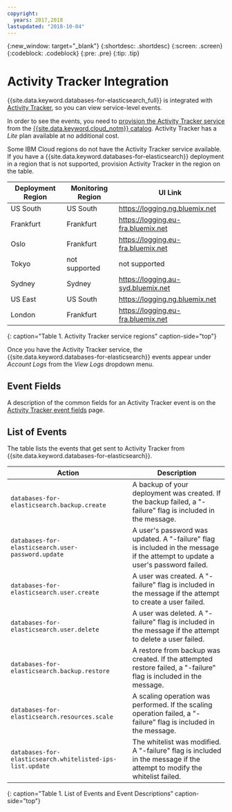 ```yaml
---
copyright:
  years: 2017,2018
lastupdated: "2018-10-04"
---
```


{:new_window: target="_blank"}
{:shortdesc: .shortdesc}
{:screen: .screen}
{:codeblock: .codeblock}
{:pre: .pre}
{:tip: .tip}

# Activity Tracker Integration

{{site.data.keyword.databases-for-elasticsearch_full}} is integrated with  [Activity Tracker](https://{DomainName}/docs/services/cloud-activity-tracker/activity_tracker_ov.html#activity_tracker_ov), so you can view service-level events.

In order to see the events, you need to [provision the Activity Tracker service](https://{DomainName}/docs/services/cloud-activity-tracker/how-to/provision.html#provision) from the [{{site.data.keyword.cloud_notm}}  catalog](https://{DomainName}/catalog/services/activity-tracker). Activity Tracker has a _Lite_ plan available at no additional cost.

Some IBM Cloud regions do not have the Activity Tracker service available. If you have a {{site.data.keyword.databases-for-elasticsearch}} deployment in a region that is not supported, provision Activity Tracker in the region on the table.

Deployment Region|Monitoring Region|UI Link
----------|-----------|-----------
US South | US South | https://logging.ng.bluemix.net
Frankfurt | Frankfurt | https://logging.eu-fra.bluemix.net
Oslo | Frankfurt | https://logging.eu-fra.bluemix.net
Tokyo | not supported | not supported
Sydney | Sydney | https://logging.au-syd.bluemix.net
US East | US South | https://logging.ng.bluemix.net
London | Frankfurt | https://logging.eu-fra.bluemix.net

{: caption="Table 1. Activity Tracker service regions" caption-side="top"}

Once you have the Activity Tracker service, the {{site.data.keyword.databases-for-elasticsearch}} events appear under _Account Logs_ from the _View Logs_ dropdown menu. 

## Event Fields
A description of the common fields for an Activity Tracker event is on the [Activity Tracker event fields](https://{DomainName}/docs/services/cloud-activity-tracker/at_event.html#at_event) page.

## List of Events

The table lists the events that get sent to Activity Tracker from {{site.data.keyword.databases-for-elasticsearch}}.

Action|Description
-------|-------
`databases-for-elasticsearch.backup.create`|A backup of your deployment was created. If the backup failed, a "-failure" flag is included in the message.
`databases-for-elasticsearch.user-password.update`|A user's password was updated. A "-failure" flag is included in the message if the attempt to update a user's password failed.
`databases-for-elasticsearch.user.create`|A user was created. A "-failure" flag is included in the message if the attempt to create a user failed.
`databases-for-elasticsearch.user.delete`|A user was deleted. A "-failure" flag is included in the message if the attempt to delete a user failed.
`databases-for-elasticsearch.backup.restore`|A restore from backup was created. If the attempted restore failed, a "-failure" flag is included in the message.
`databases-for-elasticsearch.resources.scale`|A scaling operation was performed. If the scaling operation failed, a "-failure" flag is included in the message.
`databases-for-elasticsearch.whitelisted-ips-list.update`|The whitelist was modified. A "-failure" flag is included in the message if the attempt to modify the whitelist failed.
{: caption="Table 1. List of Events and Event Descriptions" caption-side="top"}


